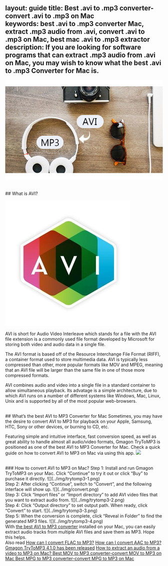 layout: guide
title: Best .avi to .mp3 converter-convert .avi to .mp3 on Mac    
keywords: best .avi to .mp3 converter Mac, extract .mp3 audio from .avi, convert .avi to .mp3 on Mac, best mac .avi to .mp3 extractor 
description: If you are looking for software programs that can extract .mp3 audio from .avi on Mac, you may wish to know what the best .avi to .mp3 Converter for Mac is. 
---
![](../img/avi-to-mp3.jpg)


<br>
## What is AVI?

![](../img/avi.jpeg) 

AVI is short for Audio Video Interleave which stands for a file with  the AVI file extension is a commonly used file format developed by Microsoft for storing both video and audio data in a single file.

The AVI format is based off of the Resource Interchange File Format (RIFF), a container format used to store multimedia data. AVI is typically less compressed than other, more popular formats like MOV and MPEG, meaning that an AVI file will be larger than the same file in one of those more compressed formats.

AVI combines audio and video into a single file in a standard container to allow simultaneous playback. Its advatage is a simple architecture, due to which AVI runs on a number of different systems like Windows, Mac, Linux, Unix and is supported by all of the most popular web-browsers.

<br>
## What’s the best AVI to MP3 Converter for Mac
Sometimes, you may have the desire to convert AVI to MP3 for playback on your Apple, Samsung, HTC, Sony or other devices, or burning to CD, etc. 

Featuring simple and intuitive interface, fast conversion speed, as well as great ability to handle almost all audio/video formats, Gmagon TryToMP3 is positioned as one of the best AVI to MP3 Converter for Mac. Check a quick guide on how to convert AVI to MP3 on Mac via using this app. 
<a href="https://gmagon.com/products/store/trytomp3/" target="_blank"> <img src="https://gmagon.com/asset/images/free-download.png"/></a>

<br>
### How to convert AVI to MP3 on Mac?
Step 1: Install and run Gmagon TryToMP3 on your Mac. Click “Continue” to try it out or click “Buy” to purchase it directly.
![](../img/trytomp3-1.png)

<br>
Step 2: After clicking “Continue”, switch to “Convert”, and the following interface will show up. 
![](../img/convert.png)
<br>
Step 3: Click “Import files” or “Import directory” to add AVI video files that you want to extract audio from.  
![](../img/trytomp3-2.png)
<br>
Step 4: Click “Output directory” to set output path. When ready, click “Convert” to start.
![](../img/trytomp3-3.png)
<br>
Step 5: When the conversion is complete, click “Reveal in Folder” to find the generated MP3 files. 
![](../img/trytomp3-4.png)

<br>
With <a href="https://gmagon.com/products/store/trytomp3/" target="_blank"> the best AVI to MP3 converter</a> installed on your Mac, you can easily extract audio tracks from multiple AVI files and save them as MP3. Hope this helps.  

<br>
Also read 
<a href="https://gmagon.com/guide/trytomp3/how-can-i-convert-flac-to-mp3.html" target="_blank" >How can I convert FLAC to MP3?</a>
<a href="https://gmagon.com/guide/trytomp3/how-can-i-convert-aac-to-mp3.html " target="_blank" >How can I convert AAC to MP3?</a>
<a href="https://gmagon.com/guide/trytomp3/trytomp3ver4.1.0.html" target="_blank" >Gmagon TryToMP3 4.1.0 has been released</a>
<a href="https://gmagon.com/guide/trytomp3/extract-audio-to-mp3-mac.html" target="_blank" >How to extract an audio from a video to MP3 on Mac? </a>
<a href="https://gmagon.com/guide/trytomp3/best-mov-to-mp3-converter.html" target="_blank" >Best MOV to MP3 converter-convert MOV to MP3 on Mac </a>
<a href="https://gmagon.com/guide/trytomp3/best-tool-to-convert-mpg-to-mp3.html" target="_blank" >Best MPG to MP3 converter-convert MPG to MP3 on Mac </a>

